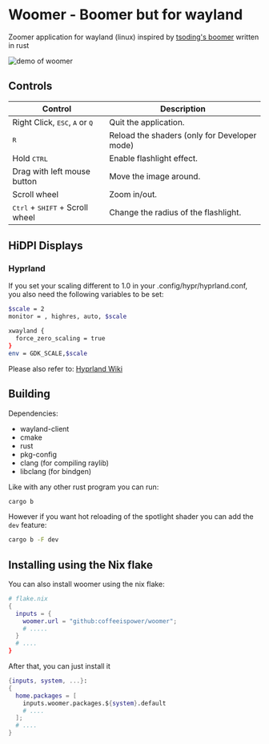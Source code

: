 # Woomer - Boomer but for wayland

Zoomer application for wayland (linux) inspired by [tsoding's boomer](https://github.com/tsoding/boomer) written in rust

![demo of woomer](./demo.gif)

## Controls

| Control                                                   | Description                                  |
|-----------------------------------------------------------|----------------------------------------------|
| Right Click, <kbd>ESC</kbd>, <kbd>A</kbd> or <kbd>Q</kbd> | Quit the application.                        |
| <kbd>R</kbd>                                              | Reload the shaders (only for Developer mode) |
| Hold <kbd>CTRL</kbd>                                      | Enable flashlight effect.                    |
| Drag with left mouse button                               | Move the image around.                       |
| Scroll wheel                                              | Zoom in/out.                                 |
| <kbd>Ctrl</kbd> + <kbd>SHIFT</kbd> + Scroll wheel         | Change the radius of the flashlight.         |

## HiDPI Displays
### Hyprland
If you set your scaling different to 1.0 in your .config/hypr/hyprland.conf, you also need the following variables to be set:
```sh
$scale = 2
monitor = , highres, auto, $scale

xwayland {
  force_zero_scaling = true
}
env = GDK_SCALE,$scale
```

Please also refer to: [Hyprland Wiki](https://wiki.hyprland.org/Configuring/XWayland/)

## Building

Dependencies:

- wayland-client
- cmake
- rust
- pkg-config
- clang (for compiling raylib)
- libclang (for bindgen)

Like with any other rust program you can run:

```sh
cargo b
```

However if you want hot reloading of the spotlight shader you can add the `dev` feature:

```sh
cargo b -F dev
```

## Installing using the Nix flake

You can also install woomer using the nix flake:

```nix
# flake.nix
{
  inputs = {
    woomer.url = "github:coffeeispower/woomer";
    # .....
  }
  # ....
}
```

After that, you can just install it

```nix
{inputs, system, ...}:
{
  home.packages = [
    inputs.woomer.packages.${system}.default
    # ....
  ];
  # ....
}
```
